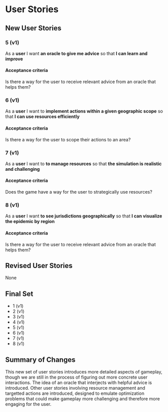 # User Stories

## New User Stories

### 5 (v1)

As a **user** I want **an oracle to give me advice** so that **I can learn and improve**

#### Acceptance criteria

Is there a way for the user to receive relevant advice from an oracle that helps them?

### 6 (v1)

As a **user** I want to **implement actions within a given geographic scope** so that **I can use resources efficiently**

#### Acceptance criteria

Is there a way for the user to scope their actions to an area?

### 7 (v1)

As a **user** I want to **to manage resources** so that **the simulation is realistic and challenging**

#### Acceptance criteria

Does the game have a way for the user to strategically use resources?

### 8 (v1)

As a **user** I want **to see jurisdictions geographically** so that **I can visualize the epidemic by region**

#### Acceptance criteria

Is there a way for the user to receive relevant advice from an oracle that helps them?

## Revised User Stories

None

## Final Set

-   1 (v1)
-   2 (v1)
-   3 (v1)
-   4 (v1)
-   5 (v1)
-   6 (v1)
-   7 (v1)
-   8 (v1)

## Summary of Changes

This new set of user stories introduces more detailed aspects of gameplay, though we are still in the process of figuring out more concrete user interactions. The idea of an oracle that interjects with helpful advice is introduced. Other user stories involving resource management and targetted actions are introduced, designed to emulate optimization problems that could make gameplay more challenging and therefore more engaging for the user.
